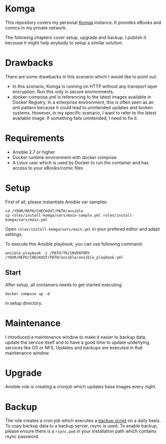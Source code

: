 # Komga

This repository covers my personal [Komga](https://komga.org/) instance. It provides eBooks and comics in my private network.

The following chapters cover setup, upgrade and backup. I publish it because it might help anybody to setup a similar solution.

# Drawbacks

There are some drawbacks in this scenario which I would like to point out:

* In this scenario, Komga is running on HTTP without any transport layer encryption. Run this only in secure environments.
* docker-compose.yml is referencing to the latest images available in Docker Registry. In a enterprise environment, this is often seen as an anti pattern because it could lead to unintended updates and broken systems. However, in my specific scenario, I want to refer to the latest available image. If something fails unintended, I need to fix it.

# Requirements

* Ansible 2.7 or higher
* Docker runtime environment with docker compose
* A Linux user which is used by Docker to run the container and has access to your eBooks/comic files

# Setup

First of all, please instantiate Ansible var samples:

```
cd /YOUR/REPO/CHECKOUT/PATH/ansible
cp roles/install-komga/vars/main-sample.yml roles/install-komga/vars/main.yml
```

Open `roles/install-komga/vars/main.yml` in your prefered editor and adapt settings.

To execute this Ansible playbook, you can use following command:

```
ansible-playbook -i /PATH/TO/INVENTORY /YOUR/REPO/CHECKOUT/PATH/ansible/ansible_playbook.yml
```

## Start

After setup, all containers needs to get started executing

```
docker compose up -d
```

in setup directory.

# Maintenance

I introduced a maintenance window to make it easier to backup data, update the service itself and to have a good time to update underlying services like OS or NFS. Updates and backups are executed in that maintenance window.

# Upgrade

Ansible role is creating a cronjob which updates base images every night.

# Backup

The role creates a cron job which executes a [backup script](/ansible/roles/install-komga/templates/backup_komga.sh.j2) on a daily basis. To copy backup data to a backup server, rsync is used. To enable backup, please ensure there is a `rsync.pwd` in your installation path which contains rsync password.
